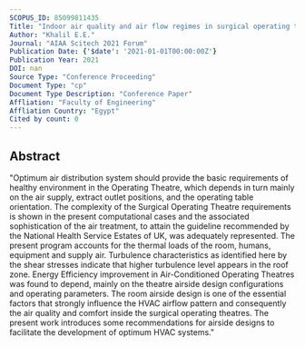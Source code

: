 ```yaml
---
SCOPUS_ID: 85099811435
Title: "Indoor air quality and air flow regimes in surgical operating theatres"
Author: "Khalil E.E."
Journal: "AIAA Scitech 2021 Forum"
Publication Date: {'$date': '2021-01-01T00:00:00Z'}
Publication Year: 2021
DOI: nan
Source Type: "Conference Proceeding"
Document Type: "cp"
Document Type Description: "Conference Paper"
Affliation: "Faculty of Engineering"
Affliation Country: "Egypt"
Cited by count: 0
---
```


## Abstract
"Optimum air distribution system should provide the basic requirements of healthy environment in the Operating Theatre, which depends in turn mainly on the air supply, extract outlet positions, and the operating table orientation. The complexity of the Surgical Operating Theatre requirements is shown in the present computational cases and the associated sophistication of the air treatment, to attain the guideline recommended by the National Health Service Estates of UK, was adequately represented. The present program accounts for the thermal loads of the room, humans, equipment and supply air. Turbulence characteristics as identified here by the shear stresses indicate that higher turbulence level appears in the roof zone. Energy Efficiency improvement in Air-Conditioned Operating Theatres was found to depend, mainly on the theatre airside design configurations and operating parameters. The room airside design is one of the essential factors that strongly influence the HVAC airflow pattern and consequently the air quality and comfort inside the surgical operating theatres. The present work introduces some recommendations for airside designs to facilitate the development of optimum HVAC systems."
